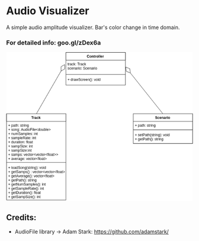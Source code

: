 # Audio Visualizer
A simple audio amplitude visualizer. Bar's color change in time domain. 
### For detailed info: goo.gl/zDex6a

![UML chart](https://github.com/fersp98/Stickman_Rider/blob/master/uml.png)

## Credits:
 - AudioFile library -> Adam Stark: https://github.com/adamstark/

